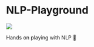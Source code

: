 # NLP-Playground

<img src="http://i0.kym-cdn.com/photos/images/original/000/331/223/b93.gif" />    

Hands on playing with NLP :100:
